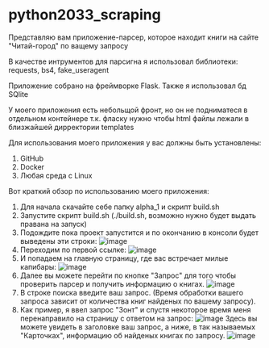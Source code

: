 # python2033_scraping

Представляю вам приложение-парсер, которое находит книги на сайте "Читай-город" по ващему запросу

В качестве интрументов для парсигна я использовал библиотеки: requests, bs4, fake_useragent

Приложение собрано на фреймворке Flask. 
Также я использовал бд SQlite

У моего приложения есть небольщой фронт, но он не подниматеся в отдельном контейнере т.к. фласку нужно чтобы html файлы лежали в близжайшей дирректории templates

Для использования моего приложения у вас должны быть установлены:
1. GitHub
2. Docker
3. Любая среда с Linux

Вот краткий обзор по использованию моего приложения:

1. Для начала скачайте себе папку alpha_1 и скрипт build.sh
2. Запустите скрипт build.sh (./build.sh, возможно нужно будет выдать правана на запуск)
3. Подождите пока проект запустится и по окончанию в консоли будет выведены эти строки: 
![image](https://github.com/eduardgarifzyanov/python2033_scraping/assets/150543936/da4e8b33-74be-43c7-a7af-352f771dea25)
4. Переходим по первой ссылке: 
![image](https://github.com/eduardgarifzyanov/python2033_scraping/assets/150543936/0bdb638f-115d-4b78-b8e2-59c26dead59c)
5. И попадаем на главную страницу, где вас встречает милые капибары: 
![image](https://github.com/eduardgarifzyanov/python2033_scraping/assets/150543936/15e0be0a-2d1e-433f-b857-7c73de874512)
6. Далее вы можете перейти по кнопке "Запрос" для того чтобы проверить парсер и получить информацию о книгах. 
![image](https://github.com/eduardgarifzyanov/python2033_scraping/assets/150543936/30126d0d-2314-4be1-95bc-f4961ba054f6)
7. В строке поиска введите ваш запрос. (Время обработки вашего запроса зависит от количества книг найденых по вашему запросу).
8. Как пример, я ввел запрос "Зонт" и спустя некоторое время меня перенаправило на страницу с ответом на запрос: 
![image](https://github.com/eduardgarifzyanov/python2033_scraping/assets/150543936/5c841020-c0a5-4d6c-89ac-04f60bca4708)
Здесь вы можете увидеть в заголовке ваш запрос, а ниже, в так называемых "Карточках", информацию об найденых книгах по запросу. 
![image](https://github.com/eduardgarifzyanov/python2033_scraping/assets/150543936/43577fdc-e586-4917-8e2b-fe7983dd6ba7)



